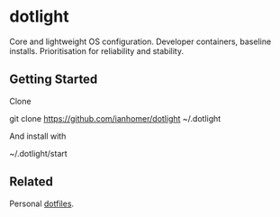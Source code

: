 # dotlight

Core and lightweight OS configuration. Developer containers, baseline installs. Prioritisation for reliability and stability. 

## Getting Started

Clone

   git clone https://github.com/ianhomer/dotlight ~/.dotlight

And install with

   ~/.dotlight/start

## Related

Personal [dotfiles](https://github.com/ianhomer/dotfiles).
